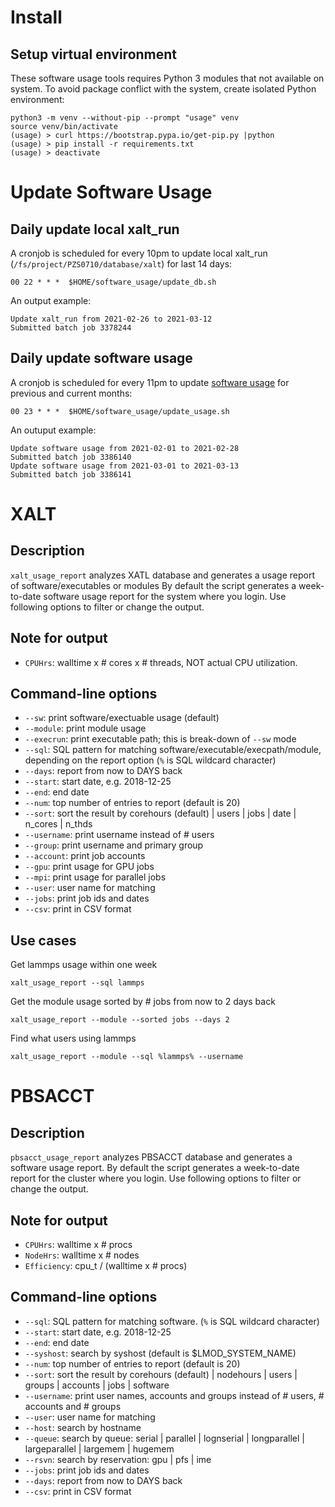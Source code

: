 # Install
## Setup virtual environment
These software usage tools requires Python 3 modules that not available on system. To avoid package conflict with the system, create isolated Python environment:
```
python3 -m venv --without-pip --prompt "usage" venv
source venv/bin/activate
(usage) > curl https://bootstrap.pypa.io/get-pip.py |python
(usage) > pip install -r requirements.txt
(usage) > deactivate
```

# Update Software Usage
## Daily update local xalt_run
A cronjob is scheduled for every 10pm to update local xalt_run (`/fs/project/PZS0710/database/xalt`) for last 14 days:
```
00 22 * * *  $HOME/software_usage/update_db.sh
```
An output example:
```
Update xalt_run from 2021-02-26 to 2021-03-12
Submitted batch job 3378244
```
## Daily update software usage
A cronjob is scheduled for every 11pm to update [software usage](https://splunk.osc.edu/en-US/app/osc/sciapps_software_usage) for previous and current months:
```
00 23 * * *  $HOME/software_usage/update_usage.sh
```
An outuput example:
```
Update software usage from 2021-02-01 to 2021-02-28
Submitted batch job 3386140
Update software usage from 2021-03-01 to 2021-03-13
Submitted batch job 3386141
```

# XALT
## Description 
`xalt_usage_report` analyzes XATL database and generates a usage report of software/executables or modules By default the script generates a week-to-date software usage report for the system where you login. Use following options to filter or change the output.

## Note for output
* `CPUHrs`: walltime x # cores x # threads, NOT actual CPU utilization.

## Command-line options
* `--sw`: print software/exectuable usage (default)
* `--module`: print module usage
* `--execrun`: print executable path; this is break-down of `--sw` mode
* `--sql`: SQL pattern for matching software/executable/execpath/module, depending on the report option (`%` is SQL wildcard character)
* `--days`: report from now to DAYS back
* `--start`: start date, e.g. 2018-12-25
* `--end`: end date
* `--num`: top number of entries to report (default is 20)
* `--sort`: sort the result by corehours (default) | users | jobs | date | n_cores | n_thds 
* `--username`: print username instead of # users
* `--group`: print username and primary group
* `--account`: print job accounts
* `--gpu`: print usage for GPU jobs
* `--mpi`: print usage for parallel jobs
* `--user`: user name for matching
* `--jobs`: print job ids and dates
* `--csv`: print in CSV format

## Use cases
Get lammps usage within one week
```
xalt_usage_report --sql lammps
```
Get the module usage sorted by \# jobs from now to 2 days back
```
xalt_usage_report --module --sorted jobs --days 2
```
Find what users using lammps
```
xalt_usage_report --module --sql %lammps% --username
```

# PBSACCT
## Description 
`pbsacct_usage_report` analyzes PBSACCT database and generates a software usage report. By default the script generates a week-to-date report for the cluster where you login. Use following options to filter or change the output.

## Note for output
* `CPUHrs`: walltime x # procs
* `NodeHrs`: walltime x # nodes
* `Efficiency`: cpu_t / (walltime x # procs)

## Command-line options
* `--sql`: SQL pattern for matching software. (`%` is SQL wildcard character)
* `--start`: start date, e.g. 2018-12-25
* `--end`: end date
* `--syshost`: search by syshost (default is $LMOD_SYSTEM_NAME)
* `--num`: top number of entries to report (default is 20)
* `--sort`: sort the result by corehours (default) | nodehours | users | groups | accounts | jobs | software 
* `--username`: print user names, accounts and groups instead of # users, # accounts and # groups
* `--user`: user name for matching
* `--host`: search by hostname
* `--queue`: search by queue: serial | parallel | lognserial | longparallel | largeparallel | largemem | hugemem
* `--rsvn`: search by reservation: gpu | pfs | ime
* `--jobs`: print job ids and dates
* `--days`: report from now to DAYS back
* `--csv`: print in CSV format

